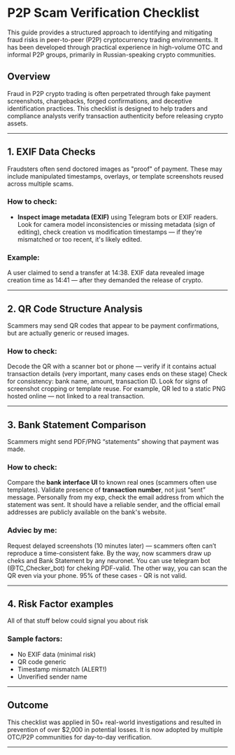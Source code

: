 # P2P Scam Verification Checklist

This guide provides a structured approach to identifying and mitigating fraud risks in peer-to-peer (P2P) cryptocurrency trading environments. It has been developed through practical experience in high-volume OTC and informal P2P groups, primarily in Russian-speaking crypto communities.

## Overview
Fraud in P2P crypto trading is often perpetrated through fake payment screenshots, chargebacks, forged confirmations, and deceptive identification practices. This checklist is designed to help traders and compliance analysts verify transaction authenticity before releasing crypto assets.

---

## 1. EXIF Data Checks
Fraudsters often send doctored images as "proof" of payment. These may include manipulated timestamps, overlays, or template screenshots reused across multiple scams.

### How to check:
- **Inspect image metadata (EXIF)** using Telegram bots or EXIF readers.
  Look for camera model inconsistencies or missing metadata (sign of editing), check creation vs modification timestamps — if they're mismatched or too recent, it's likely edited.

###  Example:
A user claimed to send a transfer at 14:38. EXIF data revealed image creation time as 14:41 — after they demanded the release of crypto.

---

## 2. QR Code Structure Analysis
Scammers may send QR codes that appear to be payment confirmations, but are actually generic or reused images.

###  How to check:
 Decode the QR with a scanner bot or phone — verify if it contains actual transaction details (very important, many cases ends on these stage) 
 Check for consistency: bank name, amount, transaction ID.
 Look for signs of screenshot cropping or template reuse.
For example, QR led to a static PNG hosted online — not linked to a real transaction.

---

## 3. Bank Statement Comparison
Scammers might send PDF/PNG “statements” showing that payment was made.

###  How to check:
Compare the **bank interface UI** to known real ones (scammers often use templates).
Validate presence of **transaction number**, not just “sent” message.
Personally from my exp, сheck the email address from which the statement was sent. It should have a reliable sender, and the official email addresses are publicly available on the bank's website.

###  Adviec by me:
Request delayed screenshots (10 minutes later) — scammers often can’t reproduce a time-consistent fake. By the way, now scammers draw up cheks and Bank Statement by any neuronet. You can use telegram bot (@TC_Checker_bot) for cheking PDF-valid. The other way, you can scan the QR even via your phone. 95% of these cases - QR is not valid.

---

## 4. Risk Factor examples
All of that stuff below could signal you about risk 

### Sample factors:
-  No EXIF data (minimal risk)
-  QR code generic 
-  Timestamp mismatch (ALERT!)
-  Unverified sender name 
---

##  Outcome
This checklist was applied in 50+ real-world investigations and resulted in prevention of over $2,000 in potential losses. It is now adopted by multiple OTC/P2P communities for day-to-day verification.

---

